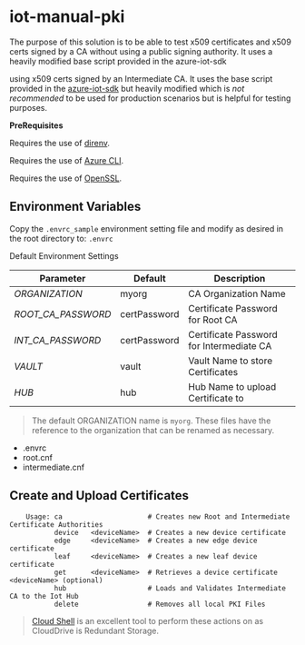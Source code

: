 # iot-manual-pki

The purpose of this solution is to be able to test x509 certificates and x509 certs signed by a CA without using a public signing authority.  It uses a heavily modified base script provided in the azure-iot-sdk

 using x509 certs signed by an Intermediate CA.  It uses the base script provided in the [azure-iot-sdk](https://github.com/Azure/azure-iot-sdk-c/blob/master/tools/CACertificates/CACertificateOverview.md) but heavily modified which is _not recommended_ to be used for production scenarios but is helpful for testing purposes. 

 __PreRequisites__

Requires the use of [direnv](https://direnv.net/).

Requires the use of [Azure CLI](https://docs.microsoft.com/en-us/cli/azure/install-azure-cli?view=azure-cli-latest).

Requires the use of [OpenSSL](https://www.openssl.org).


## Environment Variables

Copy the `.envrc_sample` environment setting file and modify as desired in the root directory to: `.envrc`

Default Environment Settings

| Parameter            | Default                              | Description                              |
| -------------------- | ------------------------------------ | ---------------------------------------- |
| _ORGANIZATION_       | myorg                                | CA Organization Name                     |
| _ROOT_CA_PASSWORD_   | certPassword                         | Certificate Password for Root CA         |
| _INT_CA_PASSWORD_    | certPassword                         | Certificate Password for Intermediate CA |
| _VAULT_              | vault                                | Vault Name to store Certificates         |
| _HUB_                | hub                                  | Hub Name to upload Certificate to        |

> The default ORGANIZATION name is `myorg`.  These files have the reference to the organization that can be renamed as necessary.
  - .envrc
  - root.cnf
  - intermediate.cnf

## Create and Upload Certificates

```
    Usage: ca                     # Creates new Root and Intermediate Certificate Authorities
           device   <deviceName>  # Creates a new device certificate
           edge     <deviceName>  # Creates a new edge device certificate
           leaf     <deviceName>  # Creates a new leaf device certificate
           get      <deviceName>  # Retrieves a device certificate <deviceName> (optional)
           hub                    # Loads and Validates Intermediate CA to the Iot Hub
           delete                 # Removes all local PKI Files
```

> [Cloud Shell](https://docs.microsoft.com/en-us/azure/cloud-shell/overview) is an excellent tool to perform these actions on as CloudDrive is Redundant Storage.